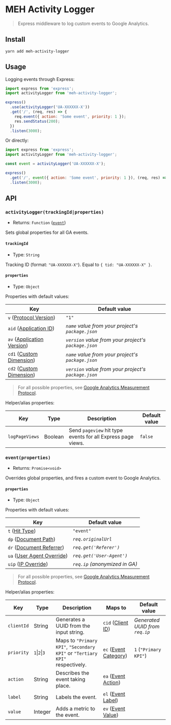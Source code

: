 # MEH Activity Logger

> Express middleware to log custom events to Google Analytics.

## Install

```shell
yarn add meh-activity-logger
```

## Usage

Logging events through Express:

```js
import express from 'express';
import activityLogger from 'meh-activity-logger';

express()
  .use(activityLogger('UA-XXXXXX-X'))
  .get('/', (req, res) => {
    req.event({ action: 'Some event', priority: 1 });
    res.sendStatus(200);
  })
  .listen(3000);
```

Or directly:

```js
import express from 'express';
import activityLogger from 'meh-activity-logger';

const event = activityLogger('UA-XXXXXX-X');

express()
  .get('/', event({ action: 'Some event', priority: 1 }), (req, res) => res.sendStatus(200))
  .listen(3000);
```

## API

### `activityLogger(trackingId|properties)`

- Returns: `Function` ([`event`](#eventproperties))

Sets global properties for all GA events.

#### `trackingId`

- Type: `String`

Tracking ID (format: `"UA-XXXXXX-X"`). Equal to `{ tid: "UA-XXXXXX-X" }`.

#### `properties`

- Type: `Object`

Properties with default values:

| Key                                                                                                                  | Default value                                        |
| -------------------------------------------------------------------------------------------------------------------- | ---------------------------------------------------- |
| `v` ([Protocol Version](https://developers.google.com/analytics/devguides/collection/protocol/v1/parameters#v))      | `"1"`                                                |
| `aid` ([Application ID](https://developers.google.com/analytics/devguides/collection/protocol/v1/parameters#aid))    | _`name` value from your project's `package.json`_    |
| `av` ([Application Version](https://developers.google.com/analytics/devguides/collection/protocol/v1/parameters#av)) | _`version` value from your project's `package.json`_ |
| `cd1` ([Custom Dimension](https://developers.google.com/analytics/devguides/collection/protocol/v1/parameters#cd_))  | _`name` value from your project's `package.json`_    |
| `cd2` ([Custom Dimension](https://developers.google.com/analytics/devguides/collection/protocol/v1/parameters#cd_))  | _`version` value from your project's `package.json`_ |

> For all possible properties, see [Google Analytics Measurement Protocol](https://developers.google.com/analytics/devguides/collection/protocol/v1/reference).

Helper/alias properties:

| Key            | Type    | Description                                                 | Default value |
| -------------- | ------- | ----------------------------------------------------------- | ------------- |
| `logPageViews` | Boolean | Send `pageview` hit type events for all Express page views. | `false`       |

### `event(properties)`

- Returns: `Promise<void>`

Overrides global properties, and fires a custom event to Google Analytics.

#### `properties`

- Type: `Object`

Properties with default values:

| Key                                                                                                                  | Default value                 |
| -------------------------------------------------------------------------------------------------------------------- | ----------------------------- |
| `t` ([Hit Type](https://developers.google.com/analytics/devguides/collection/protocol/v1/parameters#t))              | `"event"`                     |
| `dp` ([Document Path](https://developers.google.com/analytics/devguides/collection/protocol/v1/parameters#dp))       | _`req.originalUrl`_           |
| `dr` ([Document Referrer](https://developers.google.com/analytics/devguides/collection/protocol/v1/parameters#dr))   | _`req.get('Referer')`_        |
| `ua` ([User Agent Override](https://developers.google.com/analytics/devguides/collection/protocol/v1/parameters#ua)) | _`req.get('User-Agent')`_     |
| `uip` ([IP Override](https://developers.google.com/analytics/devguides/collection/protocol/v1/parameters#uip))       | _`req.ip` (anonymized in GA)_ |

> For all possible properties, see [Google Analytics Measurement Protocol](https://developers.google.com/analytics/devguides/collection/protocol/v1/reference).

Helper/alias properties:

| Key        | Type          | Description                                                                  | Maps to                                                                                                         | Default value                  |
| ---------- | ------------- | ---------------------------------------------------------------------------- | --------------------------------------------------------------------------------------------------------------- | ------------------------------ |
| `clientId` | String        | Generates a UUID from the input string.                                      | `cid` ([Client ID](https://developers.google.com/analytics/devguides/collection/protocol/v1/parameters#cid))    | _Generated UUID from `req.ip`_ |
| `priority` | `1`\|`2`\|`3` | Maps to `"Primary KPI"`, `"Secondary KPI"` or `"Tertiary KPI"` respectively. | `ec` ([Event Category](https://developers.google.com/analytics/devguides/collection/protocol/v1/parameters#ec)) | `1` (`"Primary KPI"`)          |
| `action`   | String        | Describes the event taking place.                                            | `ea` ([Event Action](https://developers.google.com/analytics/devguides/collection/protocol/v1/parameters#ea))   |                                |
| `label`    | String        | Labels the event.                                                            | `el` ([Event Label](https://developers.google.com/analytics/devguides/collection/protocol/v1/parameters#el))    |                                |
| `value`    | Integer       | Adds a metric to the event.                                                  | `ev` ([Event Value](https://developers.google.com/analytics/devguides/collection/protocol/v1/parameters#ev))    |                                |
